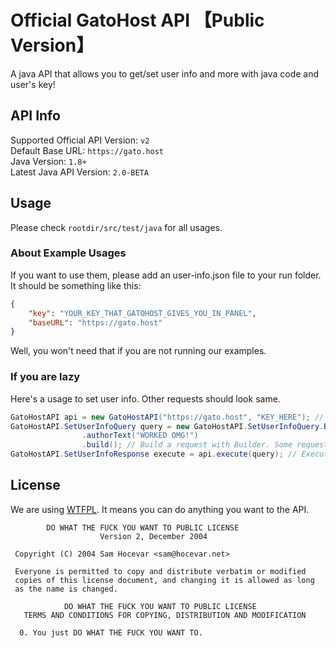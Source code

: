 # Official GatoHost API 【Public Version】
A java API that allows you to get/set user info and more with java code and user's key!
## API Info
Supported Official API Version: `v2`<br>
Default Base URL: `https://gato.host`<br>Java Version: `1.8+`<br>Latest Java API Version: `2.0-BETA`<br>

## Usage

Please check `rootdir/src/test/java` for all usages.

### About Example Usages

If you want to use them, please add an user-info.json file to your run folder. It should be something like this:

```json
{
    "key": "YOUR_KEY_THAT_GATOHOST_GIVES_YOU_IN_PANEL",
    "baseURL": "https://gato.host"
}
```

Well, you won't need that if you are not running our examples.

### If you are lazy

Here's a usage to set user info. Other requests should look same.

```java
GatoHostAPI api = new GatoHostAPI("https://gato.host", "KEY_HERE"); // Create new GatoAPI instance.
GatoHostAPI.SetUserInfoQuery query = new GatoHostAPI.SetUserInfoQuery.Builder(api)
                .authorText("WORKED OMG!")
                .build(); // Build a request with Builder. Some requests that doesn't require that much argument doesn't have builder.
GatoHostAPI.SetUserInfoResponse execute = api.execute(query); // Execute a request and get the response. There's nothing in SetUserInfo Response. But there should be getters in GetUserInfoResponse.
```



## License

We are using [WTFPL](http://www.wtfpl.net/). It means you can do anything you want to the API.

```
        DO WHAT THE FUCK YOU WANT TO PUBLIC LICENSE 
                    Version 2, December 2004 

 Copyright (C) 2004 Sam Hocevar <sam@hocevar.net> 

 Everyone is permitted to copy and distribute verbatim or modified 
 copies of this license document, and changing it is allowed as long 
 as the name is changed. 

            DO WHAT THE FUCK YOU WANT TO PUBLIC LICENSE 
   TERMS AND CONDITIONS FOR COPYING, DISTRIBUTION AND MODIFICATION 

  0. You just DO WHAT THE FUCK YOU WANT TO.
```
